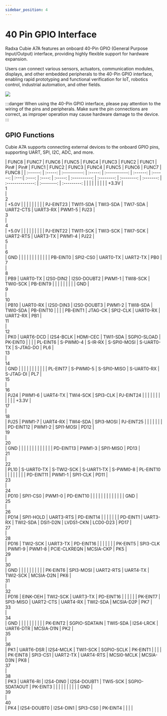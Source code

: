 ```yaml
---
sidebar_position: 4
---
```


# 40 Pin GPIO Interface

Radxa Cubie A7A features an onboard 40-Pin GPIO (General Purpose Input/Output) interface, providing highly flexible support for hardware expansion.

Users can connect various sensors, actuators, communication modules, displays, and other embedded peripherals to the 40-Pin GPIO interface, enabling rapid prototyping and functional verification for IoT, robotics control, industrial automation, and other fields.

<div style={{textAlign: 'center'}}>
  <img src="/en/img/cubie/a7a/a7a-gpio.webp" style={{width: '100%', maxWidth: '1200px'}} />
</div>

:::danger
When using the 40-Pin GPIO interface, please pay attention to the wiring of the pins and peripherals. Make sure the pin connections are correct, as improper operation may cause hardware damage to the device.
:::

## GPIO Functions

Cubie A7A supports connecting external devices to the onboard GPIO pins, supporting UART, SPI, I2C, ADC, and more.

<TabItem value="Cubie A7A">
     <div className='gpio_style' style={{ overflow :"auto"}}  >
| FUNC8     | FUNC7     | FUNC6         | FUNC5     | FUNC4       | FUNC3        | FUNC2     | FUNC1 | Pin# | Pin# | FUNC1 | FUNC2      | FUNC3      | FUNC4      | FUNC5      | FUNC6          | FUNC7    | FUNC8     |
| :------: | :-----: | :----------: | :-----: | :-----------: | :------: | :------: | :---:| :----: | :----: | :-----: | :----------: | :--------: | :--------: | :-------: | :--------------: | :--------: | :---------: |
|           |           |               |           |             |              |           | +3.3V | <div className='yellow'>1</div> | <div className='red'>2</div>    | +5.0V |            |            |            |            |                |          |           |
| PJ-EINT23 | TWI11-SDA | TWI3-SDA      | TWI7-SDA  | UART2-CTS   | UART3-RX     | PWM1-5    | PJ23  | <div className='green'>3</div>  | <div className='red'>4</div>    | +5.0V |            |            |            |            |                |          |           |
| PJ-EINT22 | TWI11-SCK | TWI3-SCK      | TWI7-SCK  | UART2-RTS   | UART3-TX     | PWM1-4    | PJ22  | <div className='green'>5</div>  | <div className='black'>6</div>  | GND   |            |            |            |            |                |          |           |
|           |           |               | PB-EINT0  | SPI2-CS0    | UART0-TX     | UART2-TX  | PB0   | <div className='green'>7</div>  | <div className='green'>8</div>  | PB9   | UART0-TX   | I2S0-DIN2  | I2S0-DOUBT2 | PWM1-1     | TWI8-SCK       | TWI0-SCK | PB-EINT9  |
|           |           |               |           |             |              |           | GND   | <div className='black'>9</div>  | <div className='green'>10</div> | PB10  | UART0-RX   | I2S0-DIN3  | I2S0-DOUBT3 | PWM1-2     | TWI8-SDA       | TWI0-SDA | PB-EINT10 |
|           |           | PB-EINT1      | JTAG-CK   | SPI2-CLK    | UART0-RX     | UART2-RX  | PB1   | <div className='green'>11</div> | <div className='green'>12</div> | PK0   | UART6-DCD  | I2S4-BCLK  | HDMI-CEC   | TWI1-SDA   | SGPIO-SLOAD    | PK-EINT0 |           |
|           | PL-EINT6  | S-PWM0-4      | S-IR-RX   | S-SPI0-MOSI | S-UART0-TX   | S-JTAG-DO | PL6   | <div className='green'>13</div> | <div className='black'>14</div> | GND   |            |            |            |            |                |          |           |
|           |           | PL-EINT7      | S-PWM0-5  | S-SPI0-MISO | S-UART0-RX   | S-JTAG-DI | PL7   | <div className='green'>15</div> | <div className='green'>16</div> | PJ24  | PWM1-6     | UART4-TX   | TWI4-SCK   | SPI3-CLK   | PJ-EINT24      |          |           |
|           |           |               |           |             |              |           | +3.3V | <div className='yellow'>17</div> | <div className='green'>18</div> | PJ25  | PWM1-7     | UART4-RX   | TWI4-SDA   | SPI3-MOSI  | PJ-EINT25      |          |           |
|           |           |               |           | PD-EINT12   | PWM1-2       | SPI1-MOSI | PD12  | <div className='green'>19</div> | <div className='black'>20</div> | GND   |            |            |            |            |                |          |           |
|           |           |               |           | PD-EINT13   | PWM1-3       | SPI1-MISO | PD13  | <div className='green'>21</div> | <div className='green'>22</div> | PL10  | S-UART0-TX | S-TWI2-SCK | S-UART1-TX | S-PWM0-8   | PL-EINT10      |          |           |
|           |           |               |           | PD-EINT11   | PWM1-1       | SPI1-CLK  | PD11  | <div className='green'>23</div> | <div className='green'>24</div> | PD10  | SPI1-CS0   | PWM1-0     | PD-EINT10  |            |                |          |           |
|           |           |               |           |             |              |           | GND   | <div className='black'>25</div> | <div className='green'>26</div> | PD14  | SPI1-HOLD  | UART3-RTS  | PD-EINT14  |            |                |          |           |
|           | PD-EINT1  | UART3-RX      | TWI2-SDA  | DSI1-D2N    | LVDS1-CKN    | LCD0-D23  | PD17  | <div className='blue'>27</div> | <div className='blue'>28</div>  | PD16  | TWI2-SCK   | UART3-TX   | PD-EINT16  |            |                |          |           |
|           | PK-EINT5  | SPI3-CLK      | PWM1-9    | PWM1-8      | PCIE-CLKREQN | MCSIA-CKP | PK5   | <div className='green'>29</div> | <div className='black'>30</div> | GND   |            |            |            |            |                |          |           |
|           | PK-EINT6  | SPI3-MOSI     | UART2-RTS | UART4-TX    | TWI2-SCK     | MCSIA-D2N | PK6   | <div className='green'>31</div> | <div className='green'>32</div> | PD16  | EINK-OEH   | TWI2-SCK   | UART3-TX   | PD-EINT16  |                |          |           |
|           | PK-EINT7  | SPI3-MISO     | UART2-CTS | UART4-RX    | TWI2-SDA     | MCSIA-D2P | PK7   | <div className='green'>33</div> | <div className='black'>34</div> | GND   |            |            |            |            |                |          |           |
|           | PK-EINT2  | SGPIO-SDATAIN | TWI5-SDA  | I2S4-LRCK   | UART6-DTR    | MCSIA-D1N | PK2   | <div className='green'>35</div> | <div className='green'>36</div> | PK1   | UART6-DSR  | I2S4-MCLK  | TWI1-SCK   | SGPIO-SCLK | PK-EINT1       |          |           |
|           | PK-EINT8  | SPI3-CS1      | UART2-TX  | UART4-RTS   | MCSI0-MCLK   | MCSIA-D3N | PK8   | <div className='green'>37</div> | <div className='green'>38</div> | PK3   | UART6-RI   | I2S4-DIN0  | I2S4-DOUBT1 | TWI5-SCK   | SGPIO-SDATAOUT | PK-EINT3 |           |
|           |           |               |           |             |              |           | GND   | <div className='black'>39</div> | <div className='green'>40</div> | PK4   | I2S4-DOUBT0 | I2S4-DIN1  | SPI3-CS0   | PK-EINT4   |                |          |           |

   </div>
</TabItem>
